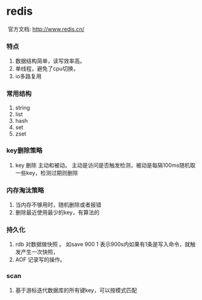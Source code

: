 # redis

 官方文档: http://www.redis.cn/

### 特点

1. 数据结构简单，读写效率高。
2. 单线程，避免了cpu切换，
3. io多路复用

### 常用结构

1. string
2. list
3. hash
4. set
5. zset


### key删除策略
1. key 删除 主动和被动。 主动是访问是否触发检测，被动是每隔100ms随机取一些key，检测过期则删除

### 内存淘汰策略
1. 当内存不够用时，随机删除或者报错
2. 删除最近使用最少的key，有算法的

### 持久化
1. rdb 对数据做快照 。 如save 900 1 表示900s内如果有1条是写入命令，就触发产生一次快照，
2. AOF 记录写的操作。 

###  scan 
1. 基于游标迭代数据库的所有键key，可以按模式匹配

